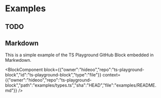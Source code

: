 # Examples

## TODO

## Markdown

This is a simple example of the TS Playground GitHub Block embedded in Markwdown.

<BlockComponent block={{"owner":"hideoo","repo":"ts-playground-block","id":"ts-playground-block","type":"file"}} context={{"owner":"hideoo","repo":"ts-playground-block","path":"examples/types.ts","sha":"HEAD","file":"examples/README.md"}} />
